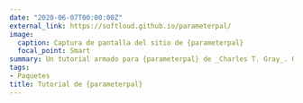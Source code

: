 ```yaml
---
date: "2020-06-07T00:00:00Z"
external_link: https://softloud.github.io/parameterpal/
image:
  caption: Captura de pantalla del sitio de {parameterpal}
  focal_point: Smart
summary: Un tutorial armado para {parameterpal} de _Charles T. Gray_. Un paquete para obtener parámetros beta de condiciones interpretables.
tags:
- Paquetes
title: Tutorial de {parameterpal}
---
```


